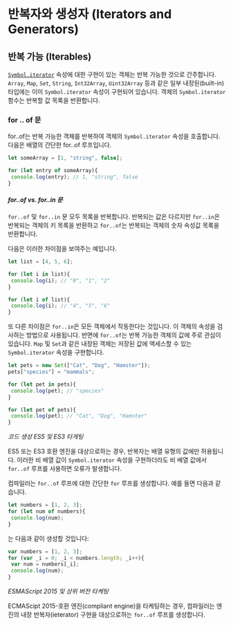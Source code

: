 # 반복자와 생성자 (Iterators and Generators)

## 반복 가능 (Iterables)

[`Symbol.iterator`](https://www.typescriptlang.org/docs/handbook/symbols.html#symboliterator) 속성에 대한 구현이 있는 객체는 반복 가능한 것으로 간주합니다. `Array`, `Map`, `Set`, `String`, `Int32Array`, `Uint32Array` 등과 같은 일부 내장된(built-in) 타입에는 이미 `Symbol.iterator` 속성이 구현되어 있습니다. 객체의 `Symbol.iterator` 함수는 반복할 값 목록을 반환합니다.

### for .. of 문

for..of는 반복 가능한 객체를 반복하여 객체의 `Symbol.iterator` 속성을 호출합니다. 다음은 배열의 간단한 for..of 루프입니다.

```ts
let someArray = [1, "string", false];

for (let entry of someArray){
 console.log(entry); // 1, "string", false
}
```

#### _for..of vs. for..in 문_

`for..of` 및 `for..in` 문 모두 목록을 반복합니다. 반복되는 값은 다르지만 `for..in`은 반복되는 객체의 키 목록을 반환하고 `for..of`는 반복되는 객체의 숫자 속성값 목록을 반환합니다.

다음은 이러한 차이점을 보여주는 예입니다.

```ts
let list = [4, 5, 6];

for (let i in list){
 console.log(i); // "0", "1", "2"
}

for (let i of list){
 console.log(i); // "4", "5", "6"
}
```

또 다른 차이점은 `for..in`은 모든 객체에서 작동한다는 것입니다. 이 객체의 속성을 검사하는 방법으로 사용됩니다. 반면에 `for..of`는 반복 가능한 객체의 값에 주로 관심이 있습니다. `Map` 및 `Set`과 같은 내장된 객체는 저장된 값에 액세스할 수 있는 `Symbol.iterator` 속성을 구현합니다.

```ts
let pets = new Set(["Cat", "Dog", "Hamster"]);
pets["species"] = "mammals";

for (let pet in pets){
 console.log(pet); // "species"
}

for (let pet of pets){
 console.log(pet); // "Cat", "Dog", "Hamster"
}
```

_코드 생성_
_ES5 및 ES3 타게팅_


ES5 또는 ES3 호환 엔진을 대상으로하는 경우, 반복자는 배열 유형의 값에만 허용됩니다. 이러한 비 배열 값이 `Symbol.iterator` 속성을 구현하더라도 비 배열 값에서 `for..of` 루프를 사용하면 오류가 발생합니다.

컴파일러는 `for..of` 루프에 대한 간단한 `for` 루프를 생성합니다. 예를 들면 다음과 같습니다.

```ts
let numbers = [1, 2, 3];
for (let num of numbers){
 console.log(num);
}
```

는 다음과 같이 생성할 것입니다:
```ts
var numbers = [1, 2, 3];
for (var _i = 0; _i < numbers.length; _i++){
 var num = numbers[_i];
 console.log(num);
}
```

_ESMAScript 2015 및 상위 버전 타케팅_

ECMAScipt 2015-호환 엔진(compliant engine)을 타케팅하는 경우, 컴파일러는 엔진의 내장 반복자(ieterator) 구현을 대상으로하는 `for..of` 루프를 생성합니다.